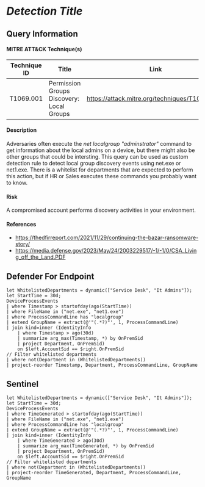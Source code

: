 # *Detection Title*

## Query Information

#### MITRE ATT&CK Technique(s)

| Technique ID | Title    | Link    |
| ---  | --- | --- |
| T1069.001 | Permission Groups Discovery: Local Groups | https://attack.mitre.org/techniques/T1069/001/ |

#### Description
Adversaries often execute the *net localgroup "adminstrator"* command to get information about the local admins on a device, but there might also be other groups that could be intersting. This query can be used as custom detection rule to detect local group discovery events using net.exe or net1.exe. There is a whitelist for departments that are expected to perform this action, but if HR or Sales executes these commands you probably want to know.

#### Risk
A compromised account performs discovery activities in your environment.

#### References
- https://thedfirreport.com/2021/11/29/continuing-the-bazar-ransomware-story/
- https://media.defense.gov/2023/May/24/2003229517/-1/-1/0/CSA_Living_off_the_Land.PDF

## Defender For Endpoint
```KQL
let WhitelistedDepartments = dynamic(["Service Desk", "It Admins"]);
let StartTime = 30d;
DeviceProcessEvents
| where Timestamp > startofday(ago(StartTime))
| where FileName in ("net.exe", "net1.exe")
| where ProcessCommandLine has "localgroup"
| extend GroupName = extract(@'"(.*?)"', 1, ProcessCommandLine)
| join kind=inner (IdentityInfo
    | where Timestamp > ago(30d)
    | summarize arg_max(Timestamp, *) by OnPremSid
    | project Department, OnPremSid)
    on $left.AccountSid == $right.OnPremSid
// Filter whitelisted departments
| where not(Department in (WhitelistedDepartments))
| project-reorder Timestamp, Department, ProcessCommandLine, GroupName
```
## Sentinel
```KQL
let WhitelistedDepartments = dynamic(["Service Desk", "It Admins"]);
let StartTime = 30d;
DeviceProcessEvents
| where TimeGenerated > startofday(ago(StartTime))
| where FileName in ("net.exe", "net1.exe")
| where ProcessCommandLine has "localgroup"
| extend GroupName = extract(@'"(.*?)"', 1, ProcessCommandLine)
| join kind=inner (IdentityInfo
    | where TimeGenerated > ago(30d)
    | summarize arg_max(TimeGenerated, *) by OnPremSid
    | project Department, OnPremSid)
    on $left.AccountSid == $right.OnPremSid
// Filter whitelisted departments
| where not(Department in (WhitelistedDepartments))
| project-reorder TimeGenerated, Department, ProcessCommandLine, GroupName
```